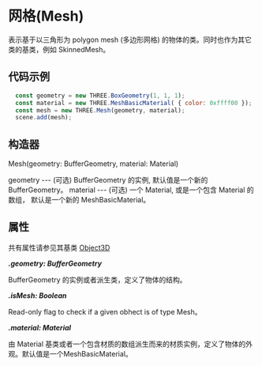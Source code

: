 # 网格(Mesh)

表示基于以三角形为 polygon mesh (多边形网格) 的物体的类。同时也作为其它类的基类，例如 SkinnedMesh。

## 代码示例

```js
  const geometry = new THREE.BoxGeometry(1, 1, 1);
  const material = new THREE.MeshBasicMaterial( { color: 0xffff00 });
  const mesh = new THREE.Mesh(geometry, material);
  scene.add(mesh);
```

## 构造器

Mesh(geometry: BufferGeometry, material: Material)

geometry --- (可选) BufferGeometry 的实例, 默认值是一个新的 BufferGeometry。
material --- (可选) 一个 Material, 或是一个包含 Material 的数组， 默认是一个新的 MeshBasicMaterial。

## 属性

共有属性请参见其基类 [Object3D](../core/Object3D#Properties)

***.geometry: BufferGeometry***

BufferGeometry 的实例或者派生类，定义了物体的结构。

***.isMesh: Boolean***

Read-only flag to check if a given obhect is of type Mesh。

***.material: Material***

由 Material 基类或者一个包含材质的数组派生而来的材质实例，定义了物体的外观。默认值是一个MeshBasicMaterial。


